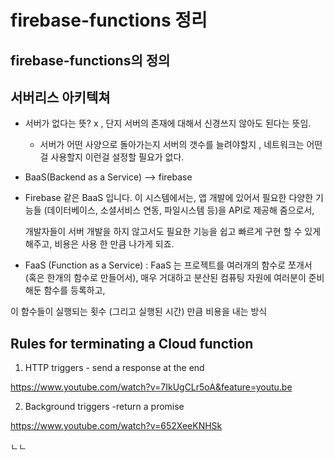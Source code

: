 # firebase-functions 정리

## firebase-functions의 정의

## 서버리스 아키텍쳐
- 서버가 없다는 뜻? x , 단지 서버의 존재에 대해서 신경쓰지 않아도 된다는 뜻임.
  
  - 서버가 어떤 사양으로 돌아가는지 서버의 갯수를 늘려야할지 , 네트워크는 어떤걸 사용할지 이런걸 설정할 필요가 없다.
  
 - BaaS(Backend as a Service) --> firebase  
  - Firebase 같은 BaaS 입니다. 이 시스템에서는, 앱 개발에 있어서 필요한 다양한 기능들 (데이터베이스, 소셜서비스 연동, 파일시스템 등)을 API로 제공해 줌으로서, 
  
    개발자들이 서버 개발을 하지 않고서도 필요한 기능을 쉽고 빠르게 구현 할 수 있게 해주고, 비용은 사용 한 만큼 나가게 되죠.
 
 - FaaS (Function as a Service) : FaaS 는 프로젝트를 여러개의 함수로 쪼개서 (혹은 한개의 함수로 만들어서), 매우 거대하고 분산된 컴퓨팅 자원에 여러분이 준비해둔 함수를 등록하고, 
 
 이 함수들이 실행되는 횟수 (그리고 실행된 시간) 만큼 비용을 내는 방식
## Rules for terminating a Cloud function

  1. HTTP triggers - send a response at the end
  
  https://www.youtube.com/watch?v=7IkUgCLr5oA&feature=youtu.be
  
  2. Background triggers -return a promise
  
  https://www.youtube.com/watch?v=652XeeKNHSk
  
  ㄴㄴ
  
    
  
